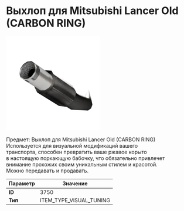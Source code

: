 # Выхлоп для Mitsubishi Lancer Old (CARBON RING)

![Item Image](../img/3750.webp?raw=true)

Предмет: Выхлоп для Mitsubishi Lancer Old (CARBON RING)<br>Используется для визуальной модификаций вашего<br>транспорта, способен превратить ваше ржавое корыто<br>в настоящую порхающую бабочку, что обязательно привлечет<br>внимание прохожих своим уникальным стилем и красотой.<br>Можно передавать и продавать.


| Параметр | Значение |
|----------|----------|
| **ID** | 3750 |
| **Тип** | ITEM_TYPE_VISUAL_TUNING |


